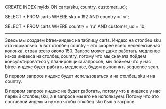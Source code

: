 CREATE INDEX myIdx ON carts(sku, country, customer_ud);

SELECT *
FROM carts
WHERE sku = 192 AND country = 'ru';

SELECT *
FROM carts
WHERE country = 'ru' AND customer_ud = 10;


----


Здесь мы создаем btree-индекс на таблицу carts. Индекс на столбец sku это нормально. А вот столбец country - это скорее всего неселективная колонка, стран всего около 150. Запрос может даже работать медленее из-за индекса на столбец country, потому что мы сначала пойдем консультироваться у планировщика запросов, мы поймем что у нас btree-индекс будет рабтать медленее, будем выполнять sequence scan.

В первом запросе индекс будет использоваться и на столбец sku и на country.

В первом запросе индекс не будет работать, потому что в индексе у нас первый столбец sku, а в запросе мы его не используем. Потому что это составной индекс и нужно чтобы столбец sku был в запросе.